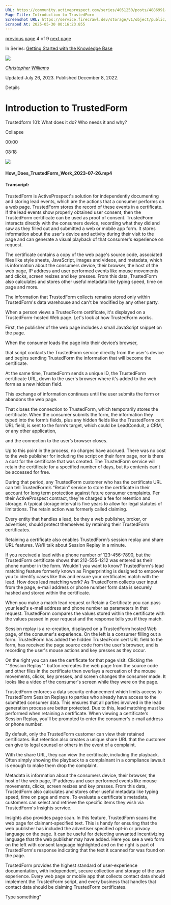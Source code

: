 ```yaml
---
URL: https://community.activeprospect.com/series/4051250/posts/4886991-introduction-to-trustedform
Page Title: Introduction to TrustedForm
Screenshot URL: https://service.firecrawl.dev/storage/v1/object/public/media/screenshot-ec6c7275-f02e-4ba1-b4f5-45edef6ec728.png
Scraped At: 2025-05-30 00:16:23.855
---
```


[previous page](https://community.activeprospect.com/series/4051250/posts/4051240-configuring-your-knowledge-base-notifications) 4 of 9 [next page](https://community.activeprospect.com/series/4051250/posts/4547947-introduction-to-leadconduit)

In Series: [Getting Started with the Knowledge Base](https://community.activeprospect.com/series/4051250-getting-started-with-the-knowledge-base)

[![](https://content2.bloomfire.com/avatars/users/1405246/thumb/thumbnail.png?f=1620827893&Expires=1748567773&Signature=iPz~gzPloHGv7nAaTMSVOxhPvAfW5PJbjGQskB3Jr42FOaF4xih6z~ZYEYd6kZQBdiAGU8xVQCeXyWPxA4CZB3Gymb7o7oJRmqHfrmTVZfOhKqkG5NB4BrGMLh7VGOtYRmsXuwo4AddLeRAqFXycKWhAvo7GfKrjCB1clJfiOMK7GLKrjQebKkG3Uw8uVdXjWGwMs~51sWuvqO59jYE6HpjIWNjlJGBbG02cWH7p1N160gcVHxLzJIIUuFU4LBNCTLwoqENFq~Bpv104JiqwGluCpwecOsf1cwa~025hoPdCjkex0aJxj5N1SA2lr7uNM4JPaxbsaO70EaDzC1Xtbg__&Key-Pair-Id=APKAIDFCFZ2UHE5LPIUA)](https://community.activeprospect.com/memberships/7846678-christopher-williams)

[_Christopher Williams_](https://community.activeprospect.com/memberships/7846678-christopher-williams)

Updated July 26, 2023. Published December 8, 2022.

Details

# Introduction to TrustedForm

Trustedform 101: What does it do? Who needs it and why?

Collapse

00:00

08:18

![](https://content3.bloomfire.com/thumbnails/contents/003/811/973/_270x180.png?f=1690410741&Expires=1748567773&Signature=YH5eYXdoRDTTy66To-IRYHkpEKIgLt6ZH4YZBCszuRzaEmHFENOdZ-b3ptScpOy3xMWptF06fmJXUJU5bTIIF3bMe~wQQ73kKYsv10eB3y~YFcMcvJne68PXpCWDdFAmojahLBQYVoJ9TiFklU-Rj8GnGRJsKbhcG19AR8vjOdwLpFxow~34HPolADPUXYYdt2Llr-O3N-FgfKxA168dBRslOuP54liBLDnPe9oJgjxU23yf7rUOcOw2J3lpLejt7upfYlYVslxvuFr-nYvjOybyzgassb1-sfBXL~xC7UkC2eUtWxf9g~7fo6DzLBipCGZMfhYxizNF5gYsqScglw__&Key-Pair-Id=APKAIDFCFZ2UHE5LPIUA)

#### How\_Does\_TrustedForm\_Work\_2023-07-26.mp4

#### Transcript:

TrustedForm is ActiveProspect's solution for independently documenting and storing lead events, which are the actions that a consumer performs on a web page. TrustedForm stores the record of these events in a certificate. If the lead events show properly obtained user consent, then the TrustedForm certificate can be used as proof of consent. TrustedForm interacts directly with the consumers device, recording what they did and saw as they filled out and submitted a web or mobile app form. It stores information about the user's device and activity during their visit to the page and can generate a visual playback of that consumer's experience on request.

The certificate contains a copy of the web page's source code, associated files like style sheets, JavaScript, images and videos, and metadata, which is information about the consumers device, their browser, the host of the web page, IP address and user performed events like mouse movements and clicks, screen resizes and key presses. From this data, TrustedForm also calculates and stores other useful metadata like typing speed, time on page and more.

The information that TrustedForm collects remains stored only within TrustedForm's data warehouse and can't be modified by any other party.

When a person views a TrustedForm certificate, it's displayed on a TrustedForm-hosted Web page. Let's look at how TrustedForm works.

First, the publisher of the web page includes a small JavaScript snippet on the page.

When the consumer loads the page into their device’s browser,

that script contacts the TrustedForm service directly from the user's device and begins sending TrustedForm the information that will become the certificate.

At the same time, TrustedForm sends a unique ID, the TrustedForm certificate URL, down to the user's browser where it's added to the web form as a new hidden field.

This exchange of information continues until the user submits the form or abandons the web page.

That closes the connection to TrustedForm, which temporarily stores the certificate. When the consumer submits the form, the information they typed into the form’s fields, plus any hidden fields like the TrustedForm cert URL field, is sent to the form’s target, which could be LeadConduit, a CRM, or any other application,

and the connection to the user’s browser closes.

Up to this point in the process, no charges have accrued. There was no cost to the web publisher for including the script on their form page, nor is there a cost for the certificate that was created. The TrustedForm service will retain the certificate for a specified number of days, but its contents can't be accessed for free.

During that period, any TrustedForm customer who has the certificate URL can tell TrustedForm’s “Retain” service to store the certificate in their account for long term protection against future consumer complaints. Per their ActiveProspect contract, they're charged a fee for retention and storage. A typical storage interval is five years to allow for legal statutes of limitations. The retain action was formerly called claiming.

Every entity that handles a lead, be they a web publisher, broker, or advertiser, should protect themselves by retaining their TrustedForm certificates.

Retaining a certificate also enables TrustedForm’s session replay and share URL features. We'll talk about Session Replay in a minute.

If you received a lead with a phone number of 123-456-7890, but the TrustedForm certificate shows that 212-555-1212 was entered as their phone number in the form. Wouldn't you want to know? TrustedForm's lead matching feature formerly known as Fingerprinting is designed to empower you to identify cases like this and ensure your certificates match with the lead. How does lead matching work? As TrustedForm collects user input from the page, e-mail address or phone number form data is securely hashed and stored within the certificate.

When you make a match lead request or Retain a Certificate you can pass your lead's e-mail address and phone number as parameters in that request. TrustedForm compares the values stored within the certificate with the values passed in your request and the response tells you if they match.

Session replay is a re-creation, displayed on a TrustedForm hosted Web page, of the consumer's experience. On the left is a consumer filling out a form. TrustedForm has added the hidden TrustedForm cert URL field to the form, has received the page source code from the user's browser, and is recording the user's mouse actions and key presses as they occur.

On the right you can see the certificate for that page visit. Clicking the ""Session Replay"" button recreates the web page from the source code and other files in the certificate then overlays a recreation of the mouse movements, clicks, key presses, and screen changes the consumer made. It looks like a video of the consumer's screen while they were on the page.

TrustedForm enforces a data security enhancement which limits access to TrustedForm Session Replays to parties who already have access to the submitted consumer data. This ensures that all parties involved in the lead generation process are better protected. Due to this, lead matching must be performed when retaining a certificate. When viewing a certificate's Session Replay, you'll be prompted to enter the consumer's e-mail address or phone number.

By default, only the TrustedForm customer can view their retained certificates. But retention also creates a unique share URL that the customer can give to legal counsel or others in the event of a complaint.

With the share URL, they can view the certificate, including the playback. Often simply showing the playback to a complainant in a compliance lawsuit is enough to make them drop the complaint.

Metadata is information about the consumers device, their browser, the host of the web page, IP address and user performed events like mouse movements, clicks, screen resizes and key presses. From this data, TrustedForm also calculates and stores other useful metadata like typing speed, time on page and more. To evaluate a certificate's metadata, customers can select and retrieve the specific items they wish via TrustedForm's Insights service.

Insights also provides page scan. In this feature, TrustedForm scans the web page for claimant-specified text. This is handy for ensuring that the web publisher has included the advertiser specified opt-in or privacy language on the page. It can be useful for detecting unwanted incentivizing language that the web publisher may have added. Here you see a web form on the left with consent language highlighted and on the right is part of TrustedForm's response indicating that the text it scanned for was found on the page.

TrustedForm provides the highest standard of user-experience documentation, with independent, secure collection and storage of the user experience. Every web page or mobile app that collects contact data should implement the TrustedForm script, and every business that handles that contact data should be claiming TrustedForm certificates.

Type something"

